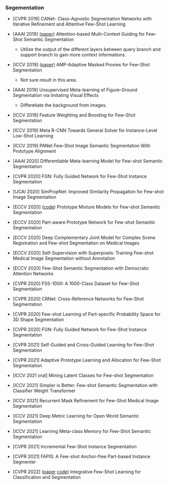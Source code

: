 ### Segementation
- [CVPR 2019] CANet- Class-Agnostic Segmentation Networks with Iterative Refinement and Attentive Few-Shot Learning
- [AAAI 2019] ([paper](https://www.researchgate.net/publication/335296764_Attention-Based_Multi-Context_Guiding_for_Few-Shot_Semantic_Segmentation)) Attention-based Multi-Context Guiding for Few-Shot Semantic Segmentation
    * Utilize the output of the different layers between query branch and support branch to gain more context informations.

- [ICCV 2019] ([paper](http://openaccess.thecvf.com/content_ICCV_2019/papers/Siam_AMP_Adaptive_Masked_Proxies_for_Few-Shot_Segmentation_ICCV_2019_paper.pdf)) AMP-Adaptive Masked Proxies for Few-Shot Segmentation
    * Not sure result in this area.
- [AAAI 2019] Unsupervised Meta-learning of Figure-Ground Segmentation via Imitating Visual Effects
    * Differetiate the background from images.
- [ICCV 2019] Feature Weighting and Boosting for Few-Shot Segmentation
- [ICCV 2019] Meta R-CNN Towards General Solver for Instance-Level Low-Shot Learning
- [ICCV 2019] PANet Few-Shot Image Semantic Segmentation With Prototype Alignment
- [AAAI 2020] Differentiable Meta-learning Model for Few-shot Semantic Segmentation
- [CVPR 2020] FGN: Fully Guided Network for Few-Shot Instance Segmentation
- [IJCAI 2020] SimPropNet: Improved Similarity Propagation for Few-shot Image Segmentation
- [ECCV 2020] ([code](github.com/Yang-Bob/PMMs.)) Prototype Mixture Models for Few-shot Semantic Segmentation
- [ECCV 2020] Part-aware Prototype Network for Few-shot Semantic Segmentation
- [ECCV 2020] Deep Complementary Joint Model for Complex Scene Registration and Few-shot Segmentation on Medical Images
- [ECCV 2020] Self-Supervision with Superpixels: Training Few-shot Medical Image Segmentation without Annotation
- [ECCV 2020] Few-Shot Semantic Segmentation with Democratic Attention Networks
- [CVPR 2020] FSS-1000: A 1000-Class Dataset for Few-Shot Segmentation
- [CVPR 2020] CRNet: Cross-Reference Networks for Few-Shot Segmentation
- [CVPR 2020] Few-shot Learning of Part-specific Probability Space for 3D Shape Segmentation
- [CVPR 2020] FGN: Fully Guided Network for Few-Shot Instance Segmentation
- [CVPR 2021] Self-Guided and Cross-Guided Learning for Few-Shot Segmentation
- [CVPR 2021] Adaptive Prototype Learning and Allocation for Few-Shot Segmentation
- [ICCV 2021 oral] Mining Latent Classes for Few-shot Segmentation
- [ICCV 2021] Simpler is Better: Few-shot Semantic Segmentation with Classifier Weight Transformer
- [ICCV 2021] Recurrent Mask Refinement for Few-Shot Medical Image Segmentation
- [ICCV 2021] Deep Metric Learning for Open World Semantic Segmentation
- [ICCV 2021] Learning Meta-class Memory for Few-Shot Semantic Segmentation
- [CVPR 2021] Incremental Few-Shot Instance Segmentation
- [CVPR 2021] FAPIS: A Few-shot Anchor-free Part-based Instance Segmenter
- [CVPR 2022] ([paper](https://arxiv.org/abs/2203.15712) [code](https://github.com/dahyun-kang/ifsl)) Integrative Few-Shot Learning for Classification and Segmentation
